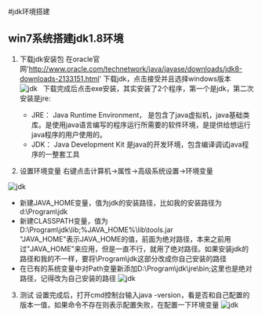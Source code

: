 ﻿#jdk环境搭建

## win7系统搭建jdk1.8环境

 1. 下载jdk安装包
    在oracle官网'http://www.oracle.com/technetwork/java/javase/downloads/jdk8-downloads-2133151.html' 下载jdk，点击接受并且选择windows版本  
![jdk](https://raw.githubusercontent.com/s290717997/ItertkImage/master/res/jdkImage/jdk1.8_download.png)  
  下载完成后点击exe安装，其实安装了2个程序，第一个是jdk，第二次安装是jre:
    - JRE： Java Runtime Environment，
        是包含了java虚拟机，java基础类库。是使用java语言编写的程序运行所需要的软件环境，是提供给想运行java程序的用户使用的。
    - JDK： Java Development Kit 
        是java的开发环境，包含编译调试java程序的一整套工具

 2. 设置环境变量
    右键点击计算机->属性->高级系统设置->环境变量 

![jdk](https://raw.githubusercontent.com/s290717997/ItertkImage/master/res/jdkImage/jdk_path.png)  

 - 新建JAVA_HOME变量，值为jdk的安装路径，比如我的安装路径为d:\Program\jdk  
 - 新建CLASSPATH变量，值为D:\Program\jdk\lib;%JAVA_HOME%\lib\tools.jar  
"JAVA_HOME"表示JAVA_HOME的值，前面为绝对路径，本来之前用过"JAVA_HOME"来应用，但是一直不行，就用了绝对路径。如果安装jdk的路径和我的不一样，要将\Program\jdk这部分改成你自己安装的路径
 - 在已有的系统变量中对Path变量新添加D:\Program\jdk\jre\bin;这里也是绝对路径，记得改为自己安装的路径
![jdk](https://raw.githubusercontent.com/s290717997/ItertkImage/master/res/jdkImage/jdk_environment.png)

 3. 测试
    设置完成后，打开cmd控制台输入java -version，看是否和自己配置的版本一值，如果命令不存在则表示配置失败，在配置一下环境变量
 ![jdk](https://raw.githubusercontent.com/s290717997/ItertkImage/master/res/jdkImage/jdk_test.png)

